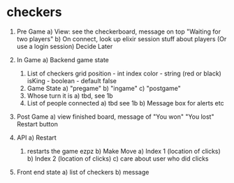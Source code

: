 # checkers

1) Pre Game
  a) View: see the checkerboard, message on top "Waiting for two players"
  b) On connect, look up elixir session stuff about players (Or use a login session) Decide Later
2) In Game
  a) Backend game state
     1) List of checkers
       grid position - int index
       color - string (red or black)
       isKing - boolean - default false
     2) Game State
       a) "pregame"
       b) "ingame"
       c) "postgame"
     3) Whose turn it is
       a) tbd, see 1b
     4) List of people connected
       a) tbd see 1b
  b) Message box for alerts etc
3) Post Game
  a) view finished board, message of "You won" "You lost" Restart button
  
4) API
  a) Restart
    1) restarts the game ezpz
  b) Make Move
    a) Index 1 (location of clicks)
    b) Index 2 (location of clicks)
    c) care about user who did clicks
    
5) Front end state
  a) list of checkers
  b) message
